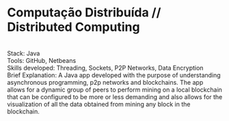 # Computação Distribuída // Distributed Computing
<br>
Stack: Java
<br>
Tools: GitHub, Netbeans
<br>
Skills developed: Threading, Sockets, P2P Networks, Data Encryption
<br>
Brief Explanation: A Java app developed with the purpose of understanding asynchronous programming, p2p networks and blockchains.
The app allows for a dynamic group of peers to perform mining on a local blockchain that can be configured to be more or less demanding and also allows for the visualization of all the data obtained from mining any block in the blockchain.
